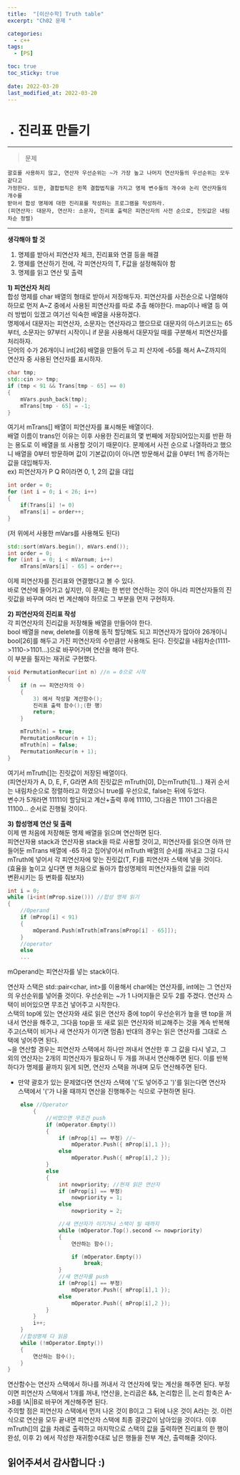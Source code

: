 ```yaml
---
title:  "[이산수학] Truth table"
excerpt: "Ch02 문제 "

categories:
  - c++
tags:
  - [PS]

toc: true
toc_sticky: true
 
date: 2022-03-20
last_modified_at: 2022-03-20
---
```

- # 진리표 만들기
---
>문제

```
괄호를 사용하지 않고, 연산자 우선순위는 ~가 가장 높고 나머지 연산자들의 우선순위는 모두 같다고
가정한다. 또한, 결합법칙은 왼쪽 결합법칙을 가지고 명제 변수들의 개수와 논리 연산자들의 개수를 
받아서 합성 명제에 대한 진리표를 작성하는 프로그램을 작성하라.
(피연산자: 대문자, 연산자: 소문자, 진리표 출력은 피연산자의 사전 순으로, 진릿값은 내림차순 정렬)
```
---
**생각해야 할 것**  

1) 명제를 받아서 피연산자 체크, 진리표와 연결 등을 해결  
2) 명제를 연산하기 전에, 각 피연산자의 T, F값을 설정해줘야 함  
3) 명제를 읽고 연산 및 출력  

**1) 피연산자 처리**  
합성 명제를 char 배열의 형태로 받아서 저장해두자.
피연산자를 사전순으로 나열해야 하므로 먼저 A~Z 중에서 사용된 피연산자를 따로 추출 해야한다.
map이나 배열 등 여러 방법이 있겠고 여기선 익숙한 배열을 사용하겠다.  
명제에서 대문자는 피연산자, 소문자는 연산자라고 했으므로 대문자의 아스키코드는 65부터, 소문자는 97부터 시작이니 if 문을 사용해서 대문자일 때를 구분해서 피연산자를 처리하자.  
단어의 수가 26개이니 int[26] 배열을 만들어 두고 피 산자에 -65를 해서 A~Z까지의 연산자 중 사용된 연산자를 표시하자.  
```c++
char tmp;
std::cin >> tmp;
if (tmp < 91 && Trans[tmp - 65] == 0)
{
    mVars.push_back(tmp);
    mTrans[tmp - 65] = -1;
}
```
여기서 mTrans[] 배열이 피연산자를 표시해둔 배열이다.  
배열 이름이 trans인 이유는 이후 사용한 진리표의 몇 번째에 저장되어있는지를 반환
하는 용도로 이 배열을 또 사용할 것이기 때문이다.
문제에서 사전 순으로 나열하라고 했으니 배열을 0부터 방문하며 값이 기본값(0)이 
아니면 방문해서 값을 0부터 1씩 증가하는 값을 대입해두자.  
ex) 피연산자가 P Q R이라면 0, 1, 2의 값을 대입
```c++
int order = 0;
for (int i = 0; i < 26; i++)
{
    if(Trans[i] != 0)
    mTrans[i] = order++;
}
```
(저 위에서 사용한 mVars를 사용해도 된다)
```c++
std::sort(mVars.begin(), mVars.end());
int order = 0;
for (int i = 0; i < mVarnum; i++)
    mTrans[mVars[i] - 65] = order++;
```
이제 피연산자를 진리표와 연결했다고 볼 수 있다.  
바로 연산에 들어가고 싶지만, 이 문제는 한 번만 연산하는 것이 아니라 피연산자들의 
진릿값을 바꾸며 여러 번 계산해야 하므로 그 부분을 먼저 구현하자.  
  
**2) 피연산자의 진리표 작성**  
각 피연산자의 진리값을 저장해둘 배열을 만들어야 한다.  
bool 배열을 new, delete를 이용해 동적 할당해도 되고 피연산자가 많아야 26개이니 bool[26]를 해두고 가진 피연산자의 수만큼만 사용해도 된다.
진릿값을 내림차순(1111->1110->1101...)으로 바꾸어가며 연산을 해야 한다.  
이 부분을 필자는 재귀로 구현했다.  
```c++
void PermutationRecur(int n) //n = 0으로 시작
{
    if (n == 피연산자의 수)
    {
        3) 에서 작성할 계산함수();
        진리표 출력 함수();(한 행)
        return;
    }

    mTruth[n] = true;
    PermutationRecur(n + 1);
    mTruth[n] = false;
    PermutationRecur(n + 1);
}
```
여기서 mTruth[]는 진릿값이 저장된 배열이다.  
(피연산자가 A, D, E, F, G라면 A의 진릿값은 mTruth[0], D는mTruth[1]...)
재귀 순서는 내림차순으로 정렬하라고 하였으니 true를 우선으로, false는 뒤에 두었다.  
변수가 5개라면 11111이 할당되고 계산+출력 후에 11110, 그다음은 11101 그다음은 11100... 순서로 진행될 것이다.

**3) 합성명제 연산 및 출력**  
이제 맨 처음에 저장해둔 명제 배열을 읽으며 연산하면 된다.  
피연산자용 stack과 연산자용 stack을 따로 사용할 것이고, 피연산자를 읽으면 아까 만들어둔  mTrans 배열에 -65 하고 집어넣어서 mTruth 배열의 순서를 꺼내고 그걸 다시 mTruth에 넣어서 각 피연산자에 맞는 진릿값(T, F)를 피연산자 스택에 넣을 것이다.  
(효율을 높이고 싶다면 맨 처음으로 돌아가 합성명제의 피연산자들의 값을 미리  
변환시키는 등 변화를 줘보자)  
```c++
int i = 0;
while (i<int(mProp.size())) //합성 명제 읽기
{
    //Operand
    if (mProp[i] < 91)
    {
        mOperand.Push(mTruth[mTrans[mProp[i] - 65]]);
    }
    //operator
    else
    ...
```
mOperand는 피연산자를 넣는 stack이다.

연산자 스택은 std::pair<char, int>를 이용해서 char에는 연산자를, int에는 그 연산자의 우선순위를 넣어줄 것이다. 우선순위는 ~가 1 나머지들은 모두 2를 주겠다. 연산자 스택이 비어있으면 무조건 넣어주고 시작한다.  
스택의 top에 있는 연산자와 새로 읽은 연산자 중에 top이 우선순위가 높을 땐 top을 꺼내서 연산을 해주고, 그다음 top을 또 새로 읽은 연산자와 비교해주는 것을 계속 반복해주고(스택이 비거나 새 연산자가 이기면 멈춤) 반대의 경우는 읽은 연산자를 그대로 스택에 넣어주면 된다.  
~을 연산할 경우는 피연산자 스택에서 하나만 꺼내서 연산한 후 그 값을 다시 넣고, 그 외의 연산자는 2개의 피연산자가 필요하니 두 개를 꺼내서 연산해주면 된다. 이를 반복하다가 명제를 끝까지 읽게 되면, 연산자 스택을 꺼내며 모두 연산해주면 된다.  
+ 만약 괄호가 있는 문제였다면 연산자 스택에 '('도 넣어주고 ')'를 읽는다면 연산자 스택에서 '('가 나올 때까지 연산을 진행해주는 식으로 구현하면 된다. 

```c++
    else //Operator
        {
            //비었으면 무조건 push
            if (mOperator.Empty())
            {
                if (mProp[i] == 부정) //~
                    mOperator.Push({ mProp[i],1 });
                else
                    mOperator.Push({ mProp[i],2 });
            }
            else
            {
                int nowpriority; //현재 읽은 연산자
                if (mProp[i] == 부정)
                    nowpriority = 1;
                else
                    nowpriority = 2;

                //새 연산자가 이기거나 스택이 빌 때까지
                while (mOperator.Top().second <= nowpriority)
                {
                    연산하는 함수();

                    if (mOperator.Empty())
                        break;
                }
                //새 연산자를 push
                if (mProp[i] == 부정)
                    mOperator.Push({ mProp[i],1 });
                else
                    mOperator.Push({ mProp[i],2 });
            }
        }
        i++;
    }
    //합성명제 다 읽음
    while (!mOperator.Empty())
    {
        연산하는 함수();
    }
}
```
연산함수는 연산자 스택에서 하나를 꺼내서 각 연산자에 맞는 계산을 해주면 된다.
부정이면 피연산자 스택에서 1개를 꺼내, !연산을, 논리곱은 &&, 논리합은 ||, 논리 함축은 A->B를 !A||B로 바꾸어 계산해주면 된다.   
주의할 점은 피연산자 스택에서 먼저 나온 것이 B이고 그 뒤에 나온 것이 A라는 것.
이런 식으로 연산을 모두 끝내면 피연산자 스택에 최종 결괏값이 남아있을 것이다.
이후 mTruth[]의 값을 차례로 출력하고 마지막으로 스택의 값을 출력하면 진리표의 한 행이 완성, 이후 2) 에서 작성한 재귀함수대로 남은 행들을 전부 계산, 출력해줄 것이다.
  
읽어주셔서 감사합니다 :)
---  